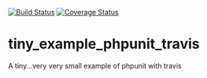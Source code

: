 [![Build Status](https://travis-ci.org/mdtrooper/tiny_example_phpunit_travis.svg?branch=master)](https://travis-ci.org/mdtrooper/recipes_book)
[![Coverage Status](https://coveralls.io/repos/github/mdtrooper/tiny_example_phpunit_travis/badge.svg?branch=master)](https://coveralls.io/github/mdtrooper/tiny_example_phpunit_travis?branch=master)

# tiny_example_phpunit_travis
A tiny...very very small example of phpunit with travis
